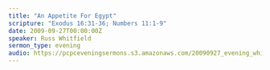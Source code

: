 ```yaml
---
title: "An Appetite For Egypt"
scripture: "Exodus 16:31-36; Numbers 11:1-9"
date: 2009-09-27T00:00:00Z
speaker: Russ Whitfield
sermon_type: evening
audio: https://pcpceveningsermons.s3.amazonaws.com/20090927_evening_whitfield.mp3 
---
```



